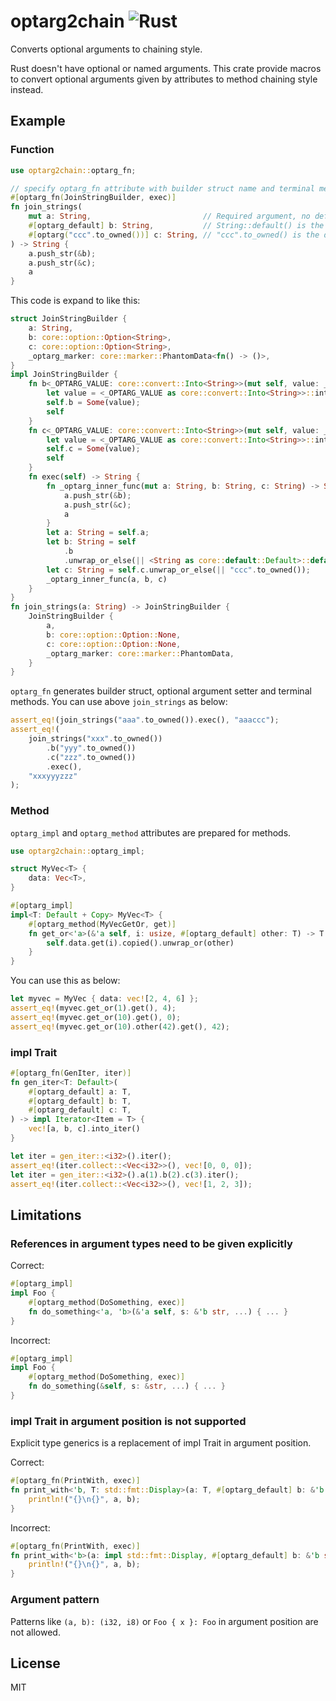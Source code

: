 # optarg2chain ![Rust](https://github.com/garkimasera/optarg2chain/workflows/Rust/badge.svg)
Converts optional arguments to chaining style.

Rust doesn't have optional or named arguments. This crate provide macros to convert optional arguments given by attributes to method chaining style instead.

## Example

### Function

```Rust
use optarg2chain::optarg_fn;

// specify optarg_fn attribute with builder struct name and terminal method name
#[optarg_fn(JoinStringBuilder, exec)]
fn join_strings(
    mut a: String,                         // Required argument, no default value
    #[optarg_default] b: String,           // String::default() is the default value to b
    #[optarg("ccc".to_owned())] c: String, // "ccc".to_owned() is the default value to c
) -> String {
    a.push_str(&b);
    a.push_str(&c);
    a
}
```

This code is expand to like this:

```Rust
struct JoinStringBuilder {
    a: String,
    b: core::option::Option<String>,
    c: core::option::Option<String>,
    _optarg_marker: core::marker::PhantomData<fn() -> ()>,
}
impl JoinStringBuilder {
    fn b<_OPTARG_VALUE: core::convert::Into<String>>(mut self, value: _OPTARG_VALUE) -> Self {
        let value = <_OPTARG_VALUE as core::convert::Into<String>>::into(value);
        self.b = Some(value);
        self
    }
    fn c<_OPTARG_VALUE: core::convert::Into<String>>(mut self, value: _OPTARG_VALUE) -> Self {
        let value = <_OPTARG_VALUE as core::convert::Into<String>>::into(value);
        self.c = Some(value);
        self
    }
    fn exec(self) -> String {
        fn _optarg_inner_func(mut a: String, b: String, c: String) -> String {
            a.push_str(&b);
            a.push_str(&c);
            a
        }
        let a: String = self.a;
        let b: String = self
            .b
            .unwrap_or_else(|| <String as core::default::Default>::default());
        let c: String = self.c.unwrap_or_else(|| "ccc".to_owned());
        _optarg_inner_func(a, b, c)
    }
}
fn join_strings(a: String) -> JoinStringBuilder {
    JoinStringBuilder {
        a,
        b: core::option::Option::None,
        c: core::option::Option::None,
        _optarg_marker: core::marker::PhantomData,
    }
}
```

`optarg_fn` generates builder struct, optional argument setter and terminal methods. You can use above `join_strings` as below:

```Rust
assert_eq!(join_strings("aaa".to_owned()).exec(), "aaaccc");
assert_eq!(
    join_strings("xxx".to_owned())
        .b("yyy".to_owned())
        .c("zzz".to_owned())
        .exec(),
    "xxxyyyzzz"
);
```

### Method

`optarg_impl` and `optarg_method` attributes are prepared for methods.

```Rust
use optarg2chain::optarg_impl;

struct MyVec<T> {
    data: Vec<T>,
}

#[optarg_impl]
impl<T: Default + Copy> MyVec<T> {
    #[optarg_method(MyVecGetOr, get)]
    fn get_or<'a>(&'a self, i: usize, #[optarg_default] other: T) -> T { // Lifetimes need to be given explicitly
        self.data.get(i).copied().unwrap_or(other)
    }
}
```

You can use this as below:

```Rust
let myvec = MyVec { data: vec![2, 4, 6] };
assert_eq!(myvec.get_or(1).get(), 4);
assert_eq!(myvec.get_or(10).get(), 0);
assert_eq!(myvec.get_or(10).other(42).get(), 42);
```

### impl Trait

```Rust
#[optarg_fn(GenIter, iter)]
fn gen_iter<T: Default>(
    #[optarg_default] a: T,
    #[optarg_default] b: T,
    #[optarg_default] c: T,
) -> impl Iterator<Item = T> {
    vec![a, b, c].into_iter()
}

let iter = gen_iter::<i32>().iter();
assert_eq!(iter.collect::<Vec<i32>>(), vec![0, 0, 0]);
let iter = gen_iter::<i32>().a(1).b(2).c(3).iter();
assert_eq!(iter.collect::<Vec<i32>>(), vec![1, 2, 3]);
```

## Limitations

### References in argument types need to be given explicitly

Correct:

```Rust
#[optarg_impl]
impl Foo {
    #[optarg_method(DoSomething, exec)]
    fn do_something<'a, 'b>(&'a self, s: &'b str, ...) { ... }
}
```

Incorrect:

```Rust
#[optarg_impl]
impl Foo {
    #[optarg_method(DoSomething, exec)]
    fn do_something(&self, s: &str, ...) { ... }
}
```

### impl Trait in argument position is not supported

Explicit type generics is a replacement of impl Trait in argument position.

Correct:

```Rust
#[optarg_fn(PrintWith, exec)]
fn print_with<'b, T: std::fmt::Display>(a: T, #[optarg_default] b: &'b str) {
    println!("{}\n{}", a, b);
}
```

Incorrect:

```Rust
#[optarg_fn(PrintWith, exec)]
fn print_with<'b>(a: impl std::fmt::Display, #[optarg_default] b: &'b str) {
    println!("{}\n{}", a, b);
}
```

### Argument pattern

Patterns like `(a, b): (i32, i8)` or `Foo { x }: Foo` in argument position are not allowed.

## License

MIT
